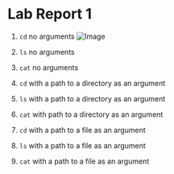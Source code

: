 # Lab Report 1

1. `cd` no arguments
![Image](c1.png)

3. `ls` no arguments

4. `cat` no arguments

5. `cd` with a path to a directory as an argument

5. `ls` with a path to a directory as an argument

6. `cat` with path to a directory as an argument

7. `cd` with a path to a file as an argument

8. `ls` with a path to a file as an argument

9. `cat` with a path to a file as an argument
